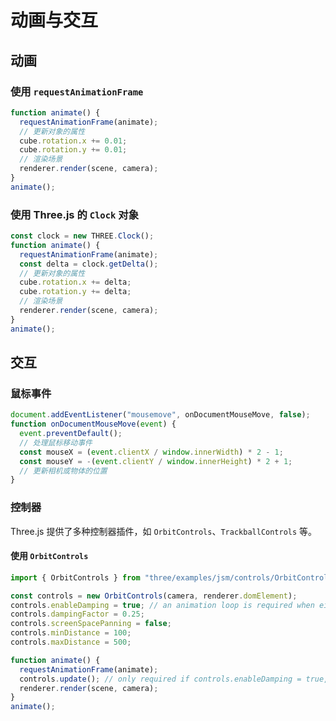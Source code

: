 # 动画与交互

## 动画

### 使用 `requestAnimationFrame`

```javascript
function animate() {
  requestAnimationFrame(animate);
  // 更新对象的属性
  cube.rotation.x += 0.01;
  cube.rotation.y += 0.01;
  // 渲染场景
  renderer.render(scene, camera);
}
animate();
```

### 使用 Three.js 的 `Clock` 对象

```javascript
const clock = new THREE.Clock();
function animate() {
  requestAnimationFrame(animate);
  const delta = clock.getDelta();
  // 更新对象的属性
  cube.rotation.x += delta;
  cube.rotation.y += delta;
  // 渲染场景
  renderer.render(scene, camera);
}
animate();
```

## 交互

### 鼠标事件

```javascript
document.addEventListener("mousemove", onDocumentMouseMove, false);
function onDocumentMouseMove(event) {
  event.preventDefault();
  // 处理鼠标移动事件
  const mouseX = (event.clientX / window.innerWidth) * 2 - 1;
  const mouseY = -(event.clientY / window.innerHeight) * 2 + 1;
  // 更新相机或物体的位置
}
```

### 控制器

Three.js 提供了多种控制器插件，如 `OrbitControls`、`TrackballControls` 等。

#### 使用 `OrbitControls`

```javascript
import { OrbitControls } from "three/examples/jsm/controls/OrbitControls.js";

const controls = new OrbitControls(camera, renderer.domElement);
controls.enableDamping = true; // an animation loop is required when either damping or auto-rotation are enabled
controls.dampingFactor = 0.25;
controls.screenSpacePanning = false;
controls.minDistance = 100;
controls.maxDistance = 500;

function animate() {
  requestAnimationFrame(animate);
  controls.update(); // only required if controls.enableDamping = true, or if controls.autoRotate = true
  renderer.render(scene, camera);
}
animate();
```

